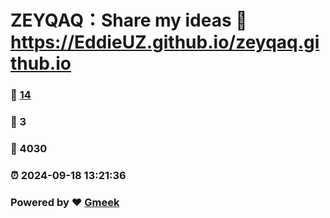 # ZEYQAQ：Share my ideas :link: https://EddieUZ.github.io/zeyqaq.github.io 
### :page_facing_up: [14](https://EddieUZ.github.io/zeyqaq.github.io/tag.html) 
### :speech_balloon: 3 
### :hibiscus: 4030 
### :alarm_clock: 2024-09-18 13:21:36 
### Powered by :heart: [Gmeek](https://github.com/Meekdai/Gmeek)
